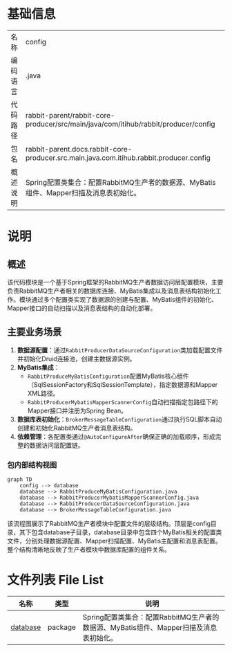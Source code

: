 # 基础信息

|      |      |
|------|------|
| 名称 | config |
| 编码语言 | .java |
| 代码路径 | rabbit-parent/rabbit-core-producer/src/main/java/com/itihub/rabbit/producer/config |
| 包名 | rabbit-parent.docs.rabbit-core-producer.src.main.java.com.itihub.rabbit.producer.config |
| 概述说明 | Spring配置类集合：配置RabbitMQ生产者的数据源、MyBatis组件、Mapper扫描及消息表初始化。 |

# 说明

## 概述
该代码模块是一个基于Spring框架的RabbitMQ生产者数据访问层配置模块，主要负责RabbitMQ生产者相关的数据库连接、MyBatis集成以及消息表结构初始化工作。模块通过多个配置类实现了数据源的创建与配置、MyBatis组件的初始化、Mapper接口的自动扫描以及消息表结构的自动化部署。

## 主要业务场景
1. **数据源配置**：通过`RabbitProducerDataSourceConfiguration`类加载配置文件并初始化Druid连接池，创建主数据源实例。
2. **MyBatis集成**：
   - `RabbitProduceMyBatisConfiguration`配置MyBatis核心组件（SqlSessionFactory和SqlSessionTemplate），指定数据源和Mapper XML路径。
   - `RabbitProducerMybatisMapperScannerConfig`自动扫描指定包路径下的Mapper接口并注册为Spring Bean。
3. **数据库表初始化**：`BrokerMessageTableConfiguration`通过执行SQL脚本自动创建和初始化RabbitMQ生产者消息表结构。
4. **依赖管理**：各配置类通过`@AutoConfigureAfter`确保正确的加载顺序，形成完整的数据访问层配置链。


### 包内部结构视图

```mermaid
graph TD
    config --> database
    database --> RabbitProduceMyBatisConfiguration.java
    database --> RabbitProducerMybatisMapperScannerConfig.java
    database --> RabbitProducerDataSourceConfiguration.java
    database --> BrokerMessageTableConfiguration.java
```

该流程图展示了RabbitMQ生产者模块中配置文件的层级结构。顶层是config目录，其下包含database子目录，database目录中包含四个MyBatis相关的配置类文件，分别处理数据源配置、Mapper扫描配置、MyBatis主配置和消息表配置。整个结构清晰地反映了生产者模块中数据库配置的组件关系。

# 文件列表 File List

| 名称   | 类型  | 说明 |
|-------|------|-------------|
| [database](database/_module.md) | package | Spring配置类集合：配置RabbitMQ生产者的数据源、MyBatis组件、Mapper扫描及消息表初始化。 |


